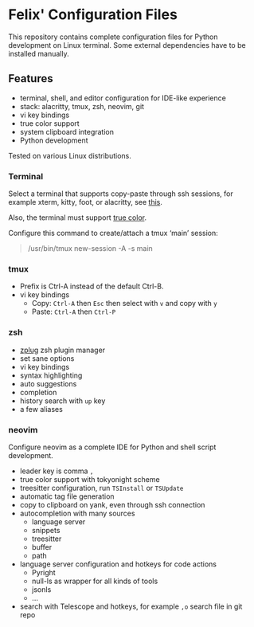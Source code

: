 # Felix' Configuration Files

This repository contains complete configuration files for Python development on
Linux terminal. Some external dependencies have to be installed manually.

## Features

- terminal, shell, and editor configuration for IDE-like experience
- stack: alacritty, tmux, zsh, neovim, git
- vi key bindings
- true color support
- system clipboard integration
- Python development

Tested on various Linux distributions.

### Terminal

Select a terminal that supports copy-paste through ssh sessions, for example
xterm, kitty, foot, or alacritty, see
[this](https://github.com/ojroques/vim-oscyank).

Also, the terminal must support [true
color](https://gist.github.com/XVilka/8346728).

Configure this command to create/attach a tmux ‘main’ session:

> /usr/bin/tmux new-session -A -s main

### tmux

- Prefix is Ctrl-A instead of the default Ctrl-B.
- vi key bindings
  - Copy: `Ctrl-A` then `Esc` then select with `v` and copy with `y`
  - Paste: `Ctrl-A` then `Ctrl-P`

### zsh

- [zplug](https://github.com/zplug/zplug) zsh plugin manager
- set sane options
- vi key bindings
- syntax highlighting
- auto suggestions
- completion
- history search with `up` key
- a few aliases

### neovim

Configure neovim as a complete IDE for Python and shell script development.

- leader key is comma `,`
- true color support with tokyonight scheme
- treesitter configuration, run `TSInstall` or `TSUpdate`
- automatic tag file generation
- copy to clipboard on yank, even through ssh connection
- autocompletion with many sources
  - language server
  - snippets
  - treesitter
  - buffer
  - path
- language server configuration and hotkeys for code actions
  - Pyright
  - null-ls as wrapper for all kinds of tools
  - jsonls
  - ...
- search with Telescope and hotkeys, for example `,o` search file in git repo
